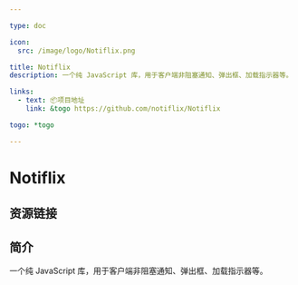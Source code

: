 ```yaml
---

type: doc

icon:
  src: /image/logo/Notiflix.png

title: Notiflix
description: 一个纯 JavaScript 库，用于客户端非阻塞通知、弹出框、加载指示器等。

links:
  - text: 📦项目地址
    link: &togo https://github.com/notiflix/Notiflix

togo: *togo

---
```


<ShowLogo />

# Notiflix

<ShowBreadcrumb />

## 资源链接

<ShowLinks />

## 简介

一个纯 JavaScript 库，用于客户端非阻塞通知、弹出框、加载指示器等。
